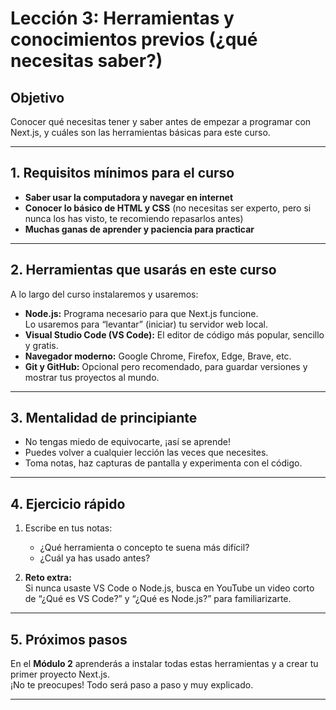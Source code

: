 
# Lección 3: Herramientas y conocimientos previos (¿qué necesitas saber?)

## Objetivo
Conocer qué necesitas tener y saber antes de empezar a programar con Next.js, y cuáles son las herramientas básicas para este curso.

---

## 1. Requisitos mínimos para el curso

- **Saber usar la computadora y navegar en internet**
- **Conocer lo básico de HTML y CSS** (no necesitas ser experto, pero si nunca los has visto, te recomiendo repasarlos antes)
- **Muchas ganas de aprender y paciencia para practicar**

---

## 2. Herramientas que usarás en este curso

A lo largo del curso instalaremos y usaremos:

- **Node.js:** Programa necesario para que Next.js funcione.  
  Lo usaremos para “levantar” (iniciar) tu servidor web local.
- **Visual Studio Code (VS Code):** El editor de código más popular, sencillo y gratis.
- **Navegador moderno:** Google Chrome, Firefox, Edge, Brave, etc.
- **Git y GitHub:** Opcional pero recomendado, para guardar versiones y mostrar tus proyectos al mundo.

---

## 3. Mentalidad de principiante

- No tengas miedo de equivocarte, ¡así se aprende!
- Puedes volver a cualquier lección las veces que necesites.
- Toma notas, haz capturas de pantalla y experimenta con el código.

---

## 4. Ejercicio rápido

1. Escribe en tus notas:  
   - ¿Qué herramienta o concepto te suena más difícil?
   - ¿Cuál ya has usado antes?

2. **Reto extra:**  
   Si nunca usaste VS Code o Node.js, busca en YouTube un video corto de “¿Qué es VS Code?” y “¿Qué es Node.js?” para familiarizarte.

---

## 5. Próximos pasos

En el **Módulo 2** aprenderás a instalar todas estas herramientas y a crear tu primer proyecto Next.js.  
¡No te preocupes! Todo será paso a paso y muy explicado.

---
